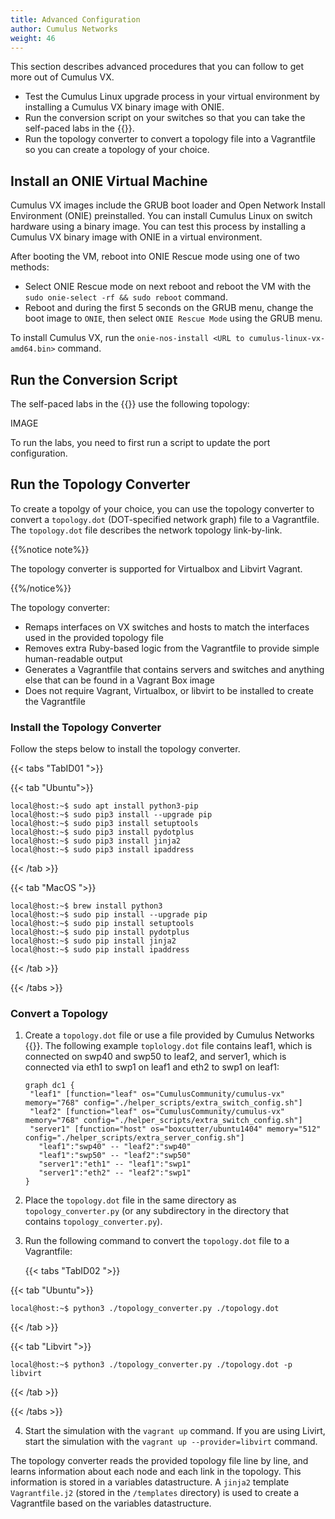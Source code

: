 ```yaml
---
title: Advanced Configuration
author: Cumulus Networks
weight: 46
---
```

This section describes advanced procedures that you can follow to get more out of Cumulus VX.

- Test the Cumulus Linux upgrade process in your virtual environment by installing a Cumulus VX binary image with ONIE.
- Run the conversion script on your switches so that you can take the self-paced labs in the {{<exlink url="https://cumulusnetworks.com/lp/cumulus-linux-on-demand/" text="Virtual Test Drive">}}.
- Run the topology converter to convert a topology file into a Vagrantfile so you can create a topology of your choice.

## Install an ONIE Virtual Machine

Cumulus VX images include the GRUB boot loader and Open Network Install Environment (ONIE) preinstalled. You can install Cumulus Linux on switch hardware using a binary image. You can test this process by installing a Cumulus VX binary image with ONIE in a virtual environment.

After booting the VM, reboot into ONIE Rescue mode using one of two methods:

- Select ONIE Rescue mode on next reboot and reboot the VM with the `sudo onie-select -rf && sudo reboot` command.
- Reboot and during the first 5 seconds on the GRUB menu, change the boot image to `ONIE`, then select `ONIE Rescue Mode` using the GRUB menu.

To install Cumulus VX, run the `onie-nos-install <URL to cumulus-linux-vx-amd64.bin>` command.

## Run the Conversion Script

The self-paced labs in the {{<exlink url="https://cumulusnetworks.com/lp/cumulus-linux-on-demand/" text="Virtual Test Drive">}} use the following topology:

IMAGE

To run the labs, you need to first run a script to update the port configuration.

## Run the Topology Converter

To create a topolgy of your choice, you can use the topology converter to convert a `topology.dot` (DOT-specified network graph) file to a Vagrantfile. The `topology.dot` file describes the network topology link-by-link.

{{%notice note%}}

The topology converter is supported for Virtualbox and Libvirt Vagrant.

{{%/notice%}}

The topology converter:

- Remaps interfaces on VX switches and hosts to match the interfaces used in the provided topology file
- Removes extra Ruby-based logic from the Vagrantfile to provide simple human-readable output
- Generates a Vagrantfile that contains servers and switches and anything else that can be found in a Vagrant Box image
- Does not require Vagrant, Virtualbox, or libvirt to be installed to create the Vagrantfile

### Install the Topology Converter

Follow the steps below to install the topology converter.

{{< tabs "TabID01 ">}}

{{< tab "Ubuntu">}}

```
local@host:~$ sudo apt install python3-pip
local@host:~$ sudo pip3 install --upgrade pip
local@host:~$ sudo pip3 install setuptools
local@host:~$ sudo pip3 install pydotplus
local@host:~$ sudo pip3 install jinja2
local@host:~$ sudo pip3 install ipaddress
```

{{< /tab >}}

{{< tab "MacOS ">}}

```
local@host:~$ brew install python3
local@host:~$ sudo pip install --upgrade pip
local@host:~$ sudo pip install setuptools
local@host:~$ sudo pip install pydotplus
local@host:~$ sudo pip install jinja2
local@host:~$ sudo pip install ipaddress
```

{{< /tab >}}

{{< /tabs >}}

### Convert a Topology

1. Create a `topology.dot` file or use a file provided by Cumulus Networks {{<exlink url="https://gitlab.com/cumulus-consulting/tools/topology_converter/-/tree/master/documentation#example-topologies" text="here">}}. The following example `toplology.dot` file contains leaf1, which is connected on swp40 and swp50 to leaf2, and server1, which is connected via eth1 to swp1 on leaf1 and eth2 to swp1 on leaf1:

   ```
   graph dc1 {
    "leaf1" [function="leaf" os="CumulusCommunity/cumulus-vx" memory="768" config="./helper_scripts/extra_switch_config.sh"]
    "leaf2" [function="leaf" os="CumulusCommunity/cumulus-vx" memory="768" config="./helper_scripts/extra_switch_config.sh"]
    "server1" [function="host" os="boxcutter/ubuntu1404" memory="512" config="./helper_scripts/extra_server_config.sh"]
      "leaf1":"swp40" -- "leaf2":"swp40"
      "leaf1":"swp50" -- "leaf2":"swp50"
      "server1":"eth1" -- "leaf1":"swp1"
      "server1":"eth2" -- "leaf2":"swp1"
   }
   ```

2. Place the `topology.dot` file in the same directory as `topology_converter.py` (or any subdirectory in the directory that contains `topology_converter.py`).

3. Run the following command to convert the `topology.dot` file to a Vagrantfile:

   {{< tabs "TabID02 ">}}

{{< tab "Ubuntu">}}

```
local@host:~$ python3 ./topology_converter.py ./topology.dot
```

{{< /tab >}}

{{< tab "Libvirt ">}}

```
local@host:~$ python3 ./topology_converter.py ./topology.dot -p libvirt
```

{{< /tab >}}

{{< /tabs >}}

4. Start the simulation with the `vagrant up` command. If you are using Livirt, start the simulation with the `vagrant up --provider=libvirt` command.

The topology converter reads the provided topology file line by line, and learns information about each node and each link in the topology. This information is stored in a variables datastructure. A `jinja2` template `Vagrantfile.j2` (stored in the `/templates` directory) is used to create a Vagrantfile based on the variables datastructure.

